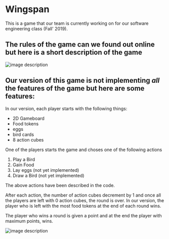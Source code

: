 
# **Wingspan**
This is a game that our team is currently working on for our software engineering class (Fall' 2019). 

## The rules of the game can we found out online but here is a short description of the game


![image description](https://cdn.shopify.com/s/files/1/0900/3540/products/3d-wingspan_1024x1024.png?v=1551978393)


## Our version of this game is not implementing _all_ the features of the game but here are some features:

In our version, each player starts with the following things:
* 2D Gameboard
* Food tokens
* eggs
* bird cards
* 8 action cubes

One of the players starts the game and choses one of the following actions
1. Play a Bird 
2. Gain Food
3. Lay eggs (not yet implemented)
4. Draw a Bird (not yet implemented)

The above actions have been described in the code.

After each action, the number of action cubes decrement by 1 and once all the players are left with 0 action cubes, the round is over.
In our version, the player who is left with the most food tokens at the end of each round wins.

The player who wins a round is given a point and at the end the player with maximum points, wins.




![image description](https://media.nature.com/w800/magazine-assets/d41586-019-01503-0/d41586-019-01503-0_16711570.jpg)
